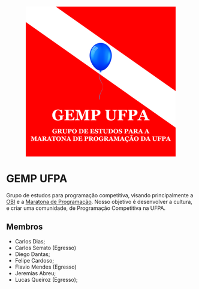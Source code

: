 <p align="center">
  <img width="400" height="400" src="images/logo.png">
</p>


# GEMP UFPA
Grupo de estudos para programação competitiva, visando principalmente a [OBI](https://olimpiada.ic.unicamp.br/) e a [Maratona de Programação](http://maratona.sbc.org.br/). Nosso objetivo é desenvolver a cultura, e criar uma comunidade, de Programação Competitiva na UFPA.

## Membros
- Carlos Dias;
- Carlos Serrato (Egresso)
- Diego Dantas;
- Felipe Cardoso;
- Flavio Mendes (Egresso)
- Jeremias Abreu;
- Lucas Queiroz (Egresso);
